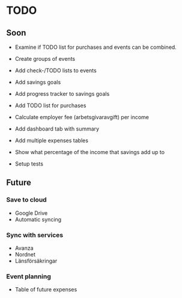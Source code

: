 # TODO

## Soon

- Examine if TODO list for purchases and events can be combined.

- Create groups of events

- Add check-/TODO lists to events

- Add savings goals
- Add progress tracker to savings goals

- Add TODO list for purchases 

- Calculate employer fee (arbetsgivaravgift) per income

- Add dashboard tab with summary 

- Add multiple expenses tables

- Show what percentage of the income that savings add up to 

- Setup tests


## Future

### Save to cloud
- Google Drive
- Automatic syncing

### Sync with services
- Avanza
- Nordnet
- Länsförsäkringar

### Event planning
- Table of future expenses
